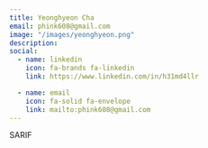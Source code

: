 ```yaml
---
title: Yeonghyeon Cha
email: phink608@gmail.com
image: "/images/yeonghyeon.png"
description: 
social:
  - name: linkedin
    icon: fa-brands fa-linkedin
    link: https://www.linkedin.com/in/h31md4llr

  - name: email
    icon: fa-solid fa-envelope
    link: mailto:phink608@gmail.com
---
```


SARIF
